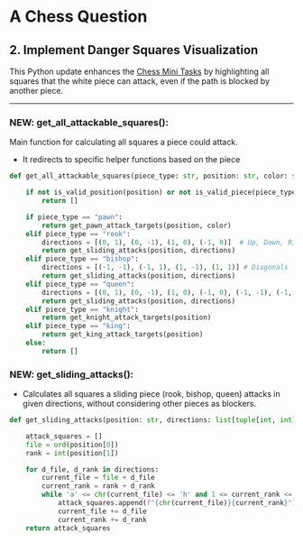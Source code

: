 # A Chess Question
## 2. Implement Danger Squares Visualization

This Python update enhances the [Chess Mini Tasks](https://github.com/monikase/Data-Analytics-Projects/blob/main/_11-Chess%20Assignment/Chess_Mini_Tasks.md) by highlighting all squares that the white piece can attack, even if the path is blocked by another piece.

---
### NEW: get_all_attackable_squares():

Main function for calculating all squares a piece could attack.
- It redirects to specific helper functions based on the piece

```python
def get_all_attackable_squares(piece_type: str, position: str, color: str) -> list[str]:

    if not is_valid_position(position) or not is_valid_piece(piece_type):
        return []

    if piece_type == "pawn":
        return get_pawn_attack_targets(position, color)
    elif piece_type == "rook":
        directions = [(0, 1), (0, -1), (1, 0), (-1, 0)]  # Up, Down, Right, Left
        return get_sliding_attacks(position, directions)
    elif piece_type == "bishop":
        directions = [(-1, -1), (-1, 1), (1, -1), (1, 1)] # Diagonals
        return get_sliding_attacks(position, directions)
    elif piece_type == "queen":
        directions = [(0, 1), (0, -1), (1, 0), (-1, 0), (-1, -1), (-1, 1), (1, -1), (1, 1)] # All 8 directions
        return get_sliding_attacks(position, directions)
    elif piece_type == "knight":
        return get_knight_attack_targets(position)
    elif piece_type == "king":
        return get_king_attack_targets(position)
    else:
        return []
```



### NEW: get_sliding_attacks():

- Calculates all squares a sliding piece (rook, bishop, queen) attacks in given directions, without considering other pieces as blockers.

```python
def get_sliding_attacks(position: str, directions: list[tuple[int, int]]) -> list[str]:

    attack_squares = []
    file = ord(position[0])
    rank = int(position[1])

    for d_file, d_rank in directions:
        current_file = file + d_file
        current_rank = rank + d_rank
        while 'a' <= chr(current_file) <= 'h' and 1 <= current_rank <= 8:
            attack_squares.append(f"{chr(current_file)}{current_rank}")
            current_file += d_file
            current_rank += d_rank
    return attack_squares
```

